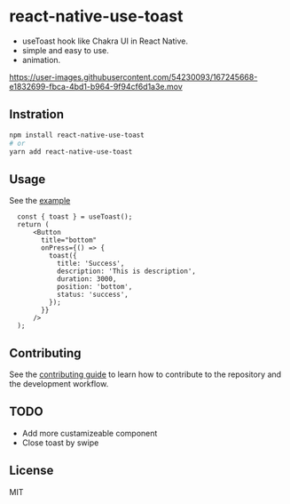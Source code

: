 # react-native-use-toast

- useToast hook like Chakra UI in React Native.
- simple and easy to use.
- animation.

https://user-images.githubusercontent.com/54230093/167245668-e1832699-fbca-4bd1-b964-9f94cf6d1a3e.mov

## Instration
```sh
npm install react-native-use-toast
# or
yarn add react-native-use-toast
```

## Usage
See the [example](example/src/App.tsx)
```
  const { toast } = useToast();
  return (
      <Button
        title="bottom"
        onPress={() => {
          toast({
            title: 'Success',
            description: 'This is description',
            duration: 3000,
            position: 'bottom',
            status: 'success',
          });
        }}
      />
  );
```

## Contributing

See the [contributing guide](CONTRIBUTING.md) to learn how to contribute to the repository and the development workflow.

## TODO
- Add more custamizeable component
- Close toast by swipe

## License
MIT
